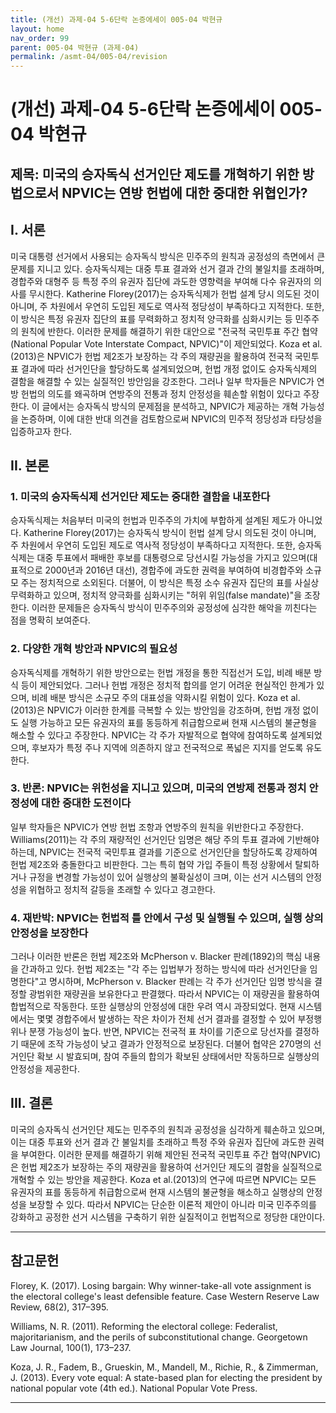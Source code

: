 ```yaml
---
title: (개선) 과제-04 5-6단락 논증에세이 005-04 박현규
layout: home
nav_order: 99
parent: 005-04 박현규 (과제-04)
permalink: /asmt-04/005-04/revision
---
```


# (개선) 과제-04 5-6단락 논증에세이 005-04 박현규 

## 제목: 미국의 승자독식 선거인단 제도를 개혁하기 위한 방법으로서 NPVIC는 연방 헌법에 대한 중대한 위협인가?

## I. 서론

미국 대통령 선거에서 사용되는 승자독식 방식은 민주주의 원칙과 공정성의 측면에서 큰 문제를 지니고 있다. 승자독식제는 대중 투표 결과와 선거 결과 간의 불일치를 초래하며, 경합주와 대형주 등 특정 주의 유권자 집단에 과도한 영향력을 부여해 다수 유권자의 의사를 무시한다. Katherine Florey(2017)는 승자독식제가 헌법 설계 당시 의도된 것이 아니며, 주 차원에서 우연히 도입된 제도로 역사적 정당성이 부족하다고 지적한다. 또한, 이 방식은 특정 유권자 집단의 표를 무력화하고 정치적 양극화를 심화시키는 등 민주주의 원칙에 반한다.
이러한 문제를 해결하기 위한 대안으로 "전국적 국민투표 주간 협약(National Popular Vote Interstate Compact, NPVIC)"이 제안되었다. Koza et al.(2013)은 NPVIC가 헌법 제2조가 보장하는 각 주의 재량권을 활용하여 전국적 국민투표 결과에 따라 선거인단을 할당하도록 설계되었으며, 헌법 개정 없이도 승자독식제의 결함을 해결할 수 있는 실질적인 방안임을 강조한다. 그러나 일부 학자들은 NPVIC가 연방 헌법의 의도를 왜곡하며 연방주의 전통과 정치 안정성을 훼손할 위험이 있다고 주장한다. 이 글에서는 승자독식 방식의 문제점을 분석하고, NPVIC가 제공하는 개혁 가능성을 논증하며, 이에 대한 반대 의견을 검토함으로써 NPVIC의 민주적 정당성과 타당성을 입증하고자 한다.

## II. 본론

### 1. 미국의 승자독식제 선거인단 제도는 중대한 결함을 내포한다

승자독식제는 처음부터 미국의 헌법과 민주주의 가치에 부합하게 설계된 제도가 아니었다. Katherine Florey(2017)는 승자독식 방식이 헌법 설계 당시 의도된 것이 아니며, 주 차원에서 우연히 도입된 제도로 역사적 정당성이 부족하다고 지적한다. 또한, 승자독식제는 대중 투표에서 패배한 후보를 대통령으로 당선시킬 가능성을 가지고 있으며(대표적으로 2000년과 2016년 대선), 경합주에 과도한 권력을 부여하여 비경합주와 소규모 주는 정치적으로 소외된다. 더불어, 이 방식은 특정 소수 유권자 집단의 표를 사실상 무력화하고 있으며, 정치적 양극화를 심화시키는 "허위 위임(false mandate)"을 조장한다. 이러한 문제들은 승자독식 방식이 민주주의와 공정성에 심각한 해악을 끼친다는 점을 명확히 보여준다.

### 2. 다양한 개혁 방안과 NPVIC의 필요성

승자독식제를 개혁하기 위한 방안으로는 헌법 개정을 통한 직접선거 도입, 비례 배분 방식 등이 제안되었다. 그러나 헌법 개정은 정치적 합의를 얻기 어려운 현실적인 한계가 있으며, 비례 배분 방식은 소규모 주의 대표성을 약화시킬 위험이 있다. Koza et al.(2013)은 NPVIC가 이러한 한계를 극복할 수 있는 방안임을 강조하며, 헌법 개정 없이도 실행 가능하고 모든 유권자의 표를 동등하게 취급함으로써 현재 시스템의 불균형을 해소할 수 있다고 주장한다. NPVIC는 각 주가 자발적으로 협약에 참여하도록 설계되었으며, 후보자가 특정 주나 지역에 의존하지 않고 전국적으로 폭넓은 지지를 얻도록 유도한다.

### 3. 반론: NPVIC는 위헌성을 지니고 있으며, 미국의 연방제 전통과 정치 안정성에 대한 중대한 도전이다

일부 학자들은 NPVIC가 연방 헌법 조항과 연방주의 원칙을 위반한다고 주장한다. Williams(2011)는 각 주의 재량적인 선거인단 임명은 해당 주의 투표 결과에 기반해야 하는데, NPVIC는 전국적 국민투표 결과를 기준으로 선거인단을 할당하도록 강제하여 헌법 제2조와 충돌한다고 비판한다. 그는 특히 협약 가입 주들이 특정 상황에서 탈퇴하거나 규정을 변경할 가능성이 있어 실행상의 불확실성이 크며, 이는 선거 시스템의 안정성을 위협하고 정치적 갈등을 초래할 수 있다고 경고한다.

### 4. 재반박: NPVIC는 헌법적 틀 안에서 구성 및 실행될 수 있으며, 실행 상의 안정성을 보장한다

그러나 이러한 반론은 헌법 제2조와 McPherson v. Blacker 판례(1892)의 핵심 내용을 간과하고 있다. 헌법 제2조는 "각 주는 입법부가 정하는 방식에 따라 선거인단을 임명한다"고 명시하며, McPherson v. Blacker 판례는 각 주가 선거인단 임명 방식을 결정할 광범위한 재량권을 보유한다고 판결했다. 따라서 NPVIC는 이 재량권을 활용하여 합법적으로 작동한다. 또한 실행상의 안정성에 대한 우려 역시 과장되었다. 현재 시스템에서는 몇몇 경합주에서 발생하는 작은 차이가 전체 선거 결과를 결정할 수 있어 부정행위나 분쟁 가능성이 높다. 반면, NPVIC는 전국적 표 차이를 기준으로 당선자를 결정하기 때문에 조작 가능성이 낮고 결과가 안정적으로 보장된다. 더불어 협약은 270명의 선거인단 확보 시 발효되며, 참여 주들의 합의가 확보된 상태에서만 작동하므로 실행상의 안정성을 제공한다.

## III. 결론

미국의 승자독식 선거인단 제도는 민주주의 원칙과 공정성을 심각하게 훼손하고 있으며, 이는 대중 투표와 선거 결과 간 불일치를 초래하고 특정 주와 유권자 집단에 과도한 권력을 부여한다. 이러한 문제를 해결하기 위해 제안된 전국적 국민투표 주간 협약(NPVIC)은 헌법 제2조가 보장하는 주의 재량권을 활용하여 선거인단 제도의 결함을 실질적으로 개혁할 수 있는 방안을 제공한다. Koza et al.(2013)의 연구에 따르면 NPVIC는 모든 유권자의 표를 동등하게 취급함으로써 현재 시스템의 불균형을 해소하고 실행상의 안정성을 보장할 수 있다. 따라서 NPVIC는 단순한 이론적 제안이 아니라 미국 민주주의를 강화하고 공정한 선거 시스템을 구축하기 위한 실질적이고 헌법적으로 정당한 대안이다.

---

## 참고문헌

Florey, K. (2017). Losing bargain: Why winner-take-all vote assignment is the electoral college's least defensible feature. Case Western Reserve Law Review, 68(2), 317–395.

Williams, N. R. (2011). Reforming the electoral college: Federalist, majoritarianism, and the perils of subconstitutional change. Georgetown Law Journal, 100(1), 173–237.

Koza, J. R., Fadem, B., Grueskin, M., Mandell, M., Richie, R., & Zimmerman, J. (2013). Every vote equal: A state-based plan for electing the president by national popular vote (4th ed.). National Popular Vote Press.

---

